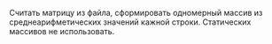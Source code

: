 Считать матрицу из файла, сформировать одномерный массив из среднеарифметических значений кажной строки. Статических
массивов не использовать.